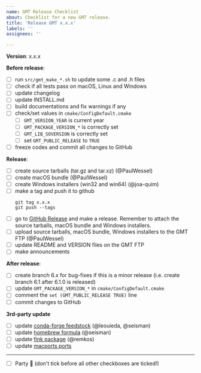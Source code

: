 ```yaml
---
name: GMT Release Checklist
about: Checklist for a new GMT release.
title: 'Release GMT x.x.x'
labels: ''
assignees: ''

---
```


**Version**:  x.x.x

**Before release**:

- [ ] run `src/gmt_make_*.sh` to update some .c and .h files
- [ ] check if all tests pass on macOS, Linux and Windows
- [ ] update changelog
- [ ] update INSTALL.md
- [ ] build documentations and fix warnings if any
- [ ] check/set values in `cmake/ConfigDefault.cmake`
    - [ ] `GMT_VERSION_YEAR` is current year
    - [ ] `GMT_PACKAGE_VERSION_*` is correctly set
    - [ ] `GMT_LIB_SOVERSION` is correctly set
    - [ ] set `GMT_PUBLIC_RELEASE` to `TRUE`
- [ ] freeze codes and commit all changes to GitHub

**Release**:

- [ ] create source tarballs (tar.gz and tar.xz) (@PaulWessel)
- [ ] create macOS bundle (@PaulWessel)
- [ ] create Windows installers (win32 and win64) (@joa-quim)
- [ ] make a tag and push it to github
    ```
    git tag x.x.x
    git push --tags
    ```
- [ ] go to [GitHub Release](https://github.com/GenericMappingTools/gmt/releases) and make a release. Remember to attach the source tarballs, macOS bundle and Windows installers.
- [ ] upload source tarballs, macOS bundle, Windows installers to the GMT FTP (@PaulWessel)
- [ ] update README and VERSION files on the GMT FTP
- [ ] make announcements

**After release**:

- [ ] create branch 6.x for bug-fixes if this is a minor release (i.e. create branch 6.1 after 6.1.0 is released)
- [ ] update `GMT_PACKAGE_VERSION_*` in `cmake/ConfigDefault.cmake`
- [ ] comment the `set (GMT_PUBLIC_RELEASE TRUE)` line
- [ ] commit changes to GitHub

**3rd-party update**

- [ ] update [conda-forge feedstock](https://github.com/conda-forge/gmt-feedstock) (@leouieda, @seisman)
- [ ] update [homebrew formula](https://github.com/Homebrew/homebrew-core/blob/master/Formula/gmt.rb) (@seisman)
- [ ] update [fink package](https://github.com/fink/fink-distributions/blob/master/10.9-libcxx/stable/main/finkinfo/sci/) (@remkos)
- [ ] update [macports ports](https://github.com/macports/macports-ports/tree/master/science)

---

- [ ] Party :tada: (don't tick before all other checkboxes are ticked!)
